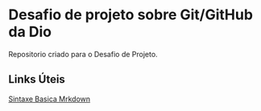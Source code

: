 # Desafio de projeto sobre Git/GitHub da Dio
Repositorio criado para o Desafio de Projeto.

## Links Úteis
[Sintaxe Basica Mrkdown](https:markdownguide.org/basic-syntax/)
